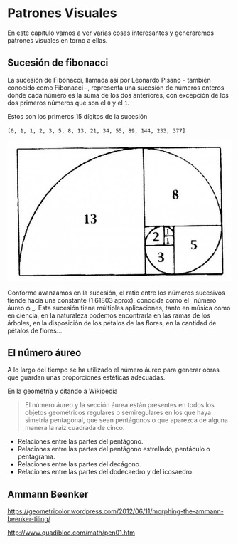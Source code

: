 # Patrones Visuales

En este capítulo vamos a ver varias cosas interesantes y generaremos patrones visuales en torno a ellas.

## Sucesión de fibonacci

La sucesión de Fibonacci, llamada así por Leonardo Pisano - también conocido como Fibonacci -, representa una sucesión de números enteros donde cada número es la suma de los dos anteriores, con excepción de los dos primeros números que son el `0` y el `1`.

Estos son los primeros 15 dígitos de la sucesión

`[0, 1, 1, 2, 3, 5, 8, 13, 21, 34, 55, 89, 144, 233, 377]`

![](https://github.com/rafinskipg/introductioncanvas/raw/master/img/teory/chapter_patterns/fibonacci.jpg)

Conforme avanzamos en la sucesión, el ratio entre los números sucesivos tiende hacia una constante (1.61803 aprox), conocida como el _número áureo ϕ _. 
Esta sucesión tiene múltiples aplicaciones, tanto en música como en ciencia, en la naturaleza podemos encontrarla en las ramas de los árboles, en la disposición de los pétalos de las flores, en la cantidad de pétalos de flores...


## El número áureo

A lo largo del tiempo se ha utilizado el número áureo para generar obras que guardan unas proporciones estéticas adecuadas.

En la geometría y citando a Wikipedia

> El número áureo y la sección áurea están presentes en todos los objetos geométricos regulares o semiregulares en los que haya simetría pentagonal, que sean pentágonos o que aparezca de alguna manera la raíz cuadrada de cinco.
>
- Relaciones entre las partes del pentágono.
- Relaciones entre las partes del pentágono estrellado, pentáculo o pentagrama.
- Relaciones entre las partes del decágono.
- Relaciones entre las partes del dodecaedro y del icosaedro.

## Ammann Beenker 

https://geometricolor.wordpress.com/2012/06/11/morphing-the-ammann-beenker-tiling/

http://www.quadibloc.com/math/pen01.htm